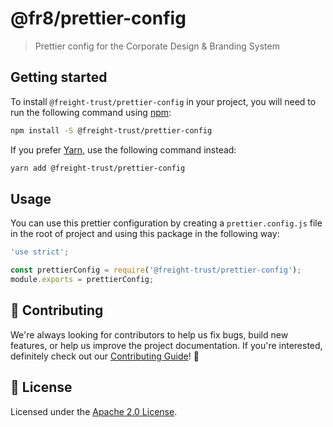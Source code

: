 # @fr8/prettier-config

> Prettier config for the Corporate Design & Branding System

## Getting started

To install `@freight-trust/prettier-config` in your project, you will need to run the
following command using [npm](https://www.npmjs.com/):

```bash
npm install -S @freight-trust/prettier-config
```

If you prefer [Yarn](https://yarnpkg.com/en/), use the following command
instead:

```bash
yarn add @freight-trust/prettier-config
```

## Usage

You can use this prettier configuration by creating a `prettier.config.js` file
in the root of project and using this package in the following way:

```js
'use strict';

const prettierConfig = require('@freight-trust/prettier-config');
module.exports = prettierConfig;
```

## 🙌 Contributing

We're always looking for contributors to help us fix bugs, build new features,
or help us improve the project documentation. If you're interested, definitely
check out our [Contributing Guide](/.github/CONTRIBUTING.md)! 👀

## 📝 License

Licensed under the [Apache 2.0 License](/LICENSE).
